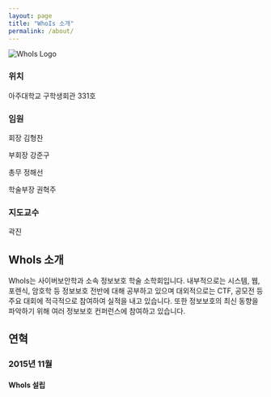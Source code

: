 ```yaml
---
layout: page
title: "WhoIs 소개"
permalink: /about/
---
```


<img src="{{ site.baseurl }}/assets/logo.png" title="WhoIs Logo" class="profile">

### 위치

아주대학교 구학생회관 331호

### 임원

회장 김형찬

부회장 강준구

총무 정해선

학술부장 권혁주

### 지도교수

곽진

## WhoIs 소개

WhoIs는 사이버보안학과 소속 정보보호 학술 소학회입니다.
내부적으로는 시스템, 웹, 포렌식, 암호학 등 정보보호 전반에 대해 공부하고 있으며 대외적으로는 CTF, 공모전 등 주요 대회에 적극적으로 참여하여 실적을 내고 있습니다.
또한 정보보호의 최신 동향을 파악하기 위해 여러 정보보호 컨퍼런스에 참여하고 있습니다.

## 연혁

### 2015년 11월

#### WhoIs 설립